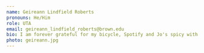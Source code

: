 ```yaml
---
name: Geireann Lindfield Roberts
pronouns: He/Him
role: UTA 
email: geireann_lindfield_roberts@brown.edu
bio: I am forever grateful for my bicycle, Spotify and Jo's spicy with. I like making things (on a screen or with my hands), climbing, and aimlessly chasing a ball around a field.  I'll never say no to a game of Connect4.
photo: geireann.jpg
---
```

